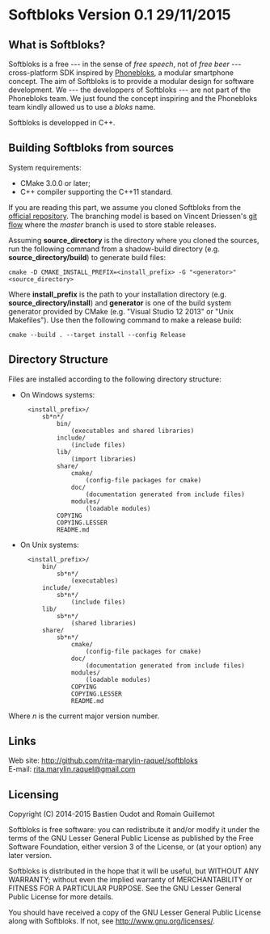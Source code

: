 Softbloks Version 0.1 29/11/2015
================================

What is Softbloks?
------------------

Softbloks is a free --- in the sense of *free speech*, not of *free beer* ---
cross-platform SDK inspired by [Phonebloks](http://phonebloks.com), a modular
smartphone concept. The aim of Softbloks is to provide a modular design for
software development. We --- the developpers of Softbloks --- are not part of
the Phonebloks team. We just found the concept inspiring and the Phonebloks
team kindly allowed us to use a *bloks* name.

Softbloks is developped in C++.

Building Softbloks from sources
-------------------------------

System requirements:

* CMake 3.0.0 or later;
* C++ compiler supporting the C++11 standard.

If you are reading this part, we assume you cloned Softbloks from the
[official repository](http://github.com/rita-marylin-raquel/softbloks). The
branching model is based on Vincent Driessen's
[git flow](http://nvie.com/posts/a-successful-git-branching-model/) where the
*master* branch is used to store stable releases.

Assuming **source_directory** is the directory where you cloned the sources,
run the following command from a shadow-build directory
(e.g. **source_directory/build**) to generate build files:

    cmake -D CMAKE_INSTALL_PREFIX=<install_prefix> -G "<generator>" <source_directory>

Where **install_prefix** is the path to your installation directory
(e.g. **source_directory/install**) and **generator** is one of the build
system generator provided by CMake (e.g. "Visual Studio 12 2013" or
"Unix Makefiles"). Use then the following command to make a release build:

    cmake --build . --target install --config Release

Directory Structure
-------------------

Files are installed according to the following directory structure:

* On Windows systems:

        <install_prefix>/
            sb*n*/
                bin/
                    (executables and shared libraries)
                include/
                    (include files)
                lib/
                    (import libraries)
                share/
                    cmake/
                        (config-file packages for cmake)
                    doc/
                        (documentation generated from include files)
                    modules/
                        (loadable modules)
                COPYING
                COPYING.LESSER
                README.md

* On Unix systems:

        <install_prefix>/
            bin/
                sb*n*/
                    (executables)
            include/
                sb*n*/
                    (include files)
            lib/
                sb*n*/
                    (shared libraries)
            share/
                sb*n*/
                    cmake/
                        (config-file packages for cmake)
                    doc/
                        (documentation generated from include files)
                    modules/
                        (loadable modules)
                    COPYING
                    COPYING.LESSER
                    README.md

Where *n* is the current major version number.

Links
-----

Web site: <http://github.com/rita-marylin-raquel/softbloks>  
E-mail: <rita.marylin.raquel@gmail.com>

Licensing
---------

Copyright (C) 2014-2015 Bastien Oudot and Romain Guillemot

Softbloks is free software: you can redistribute it and/or modify
it under the terms of the GNU Lesser General Public License as published by
the Free Software Foundation, either version 3 of the License, or
(at your option) any later version.

Softbloks is distributed in the hope that it will be useful,
but WITHOUT ANY WARRANTY; without even the implied warranty of
MERCHANTABILITY or FITNESS FOR A PARTICULAR PURPOSE.  See the
GNU Lesser General Public License for more details.

You should have received a copy of the GNU Lesser General Public License
along with Softbloks.  If not, see <http://www.gnu.org/licenses/>.
